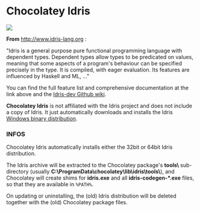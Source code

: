 Chocolatey Idris
=================

[![](https://ci.appveyor.com/api/projects/status/4gxc6i7oh6ainu57?svg=true)](
  https://ci.appveyor.com/project/userzimmermann/choco-packages-85c6u)

**From** http://www.idris-lang.org :

"Idris is a general purpose pure functional programming language with dependent types. Dependent types allow types to be predicated on values, meaning that some aspects of a program's behaviour can be specified precisely in the type. It is compiled, with eager evaluation. Its features are influenced by Haskell and ML, ..."

You can find the full feature list and comprehensive documentation at the link above and the [Idris-dev Github wiki](https://github.com/idris-lang/Idris-dev/wiki).

**Chocolatey Idris** is not affiliated with the Idris project and does not include a copy of Idris. It just automatically downloads and installs the Idris [Windows binary distribution](https://github.com/idris-lang/Idris-dev/wiki/Windows-Binaries).

### INFOS

Chocolatey Idris automatically installs either the 32bit or 64bit Idris distribution.

The Idris archive will be extracted to the Chocolatey package's **tools\\** sub-directory (usually **C:\\ProgramData\\chocolatey\\lib\\idris\\tools\\**), and Chocolatey will create shims for **idris.exe** and all **idris-codegen-*.exe** files, so that they are available in `%PATH%`.

On updating or uninstalling, the (old) Idris distribution will be deleted together with the (old) Chocolatey package files.
